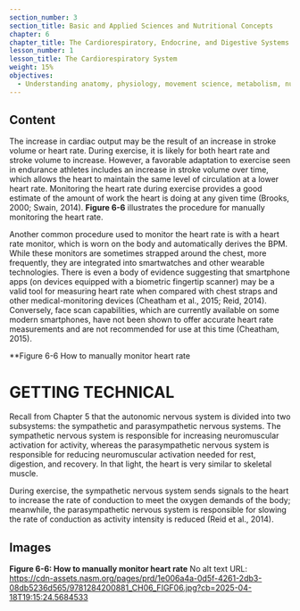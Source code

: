 ```yaml
---
section_number: 3
section_title: Basic and Applied Sciences and Nutritional Concepts
chapter: 6
chapter_title: The Cardiorespiratory, Endocrine, and Digestive Systems
lesson_number: 1
lesson_title: The Cardiorespiratory System
weight: 15%
objectives:
  - Understanding anatomy, physiology, movement science, metabolism, nutrition, and supplementation.
---
```


## Content
The increase in cardiac output may be the result of an increase in stroke volume or heart rate. During exercise, it is likely for both heart rate and stroke volume to increase. However, a favorable adaptation to exercise seen in endurance athletes includes an increase in stroke volume over time, which allows the heart to maintain the same level of circulation at a lower heart rate. Monitoring the heart rate during exercise provides a good estimate of the amount of work the heart is doing at any given time (Brooks, 2000; Swain, 2014). **Figure 6-6** illustrates the procedure for manually monitoring the heart rate.

Another common procedure used to monitor the heart rate is with a heart rate monitor, which is worn on the body and automatically derives the BPM. While these monitors are sometimes strapped around the chest, more frequently, they are integrated into smartwatches and other wearable technologies. There is even a body of evidence suggesting that smartphone apps (on devices equipped with a biometric fingertip scanner) may be a valid tool for measuring heart rate when compared with chest straps and other medical-monitoring devices (Cheatham et al., 2015; Reid, 2014). Conversely, face scan capabilities, which are currently available on some modern smartphones, have not been shown to offer accurate heart rate measurements and are not recommended for use at this time (Cheatham, 2015).

**Figure 6-6 How to manually monitor heart rate

# GETTING TECHNICAL

Recall from Chapter 5 that the autonomic nervous system is divided into two subsystems: the sympathetic and parasympathetic nervous systems. The sympathetic nervous system is responsible for increasing neuromuscular activation for activity, whereas the parasympathetic nervous system is responsible for reducing neuromuscular activation needed for rest, digestion, and recovery. In that light, the heart is very similar to skeletal muscle.

During exercise, the sympathetic nervous system sends signals to the heart to increase the rate of conduction to meet the oxygen demands of the body; meanwhile, the parasympathetic nervous system is responsible for slowing the rate of conduction as activity intensity is reduced (Reid et al., 2014).

## Images

**Figure 6-6: How to manually monitor heart rate**
No alt text
URL: https://cdn-assets.nasm.org/pages/prd/1e006a4a-0d5f-4261-2db3-08db5236d565/9781284200881_CH06_FIGF06.jpg?cb=2025-04-18T19:15:24.5684533